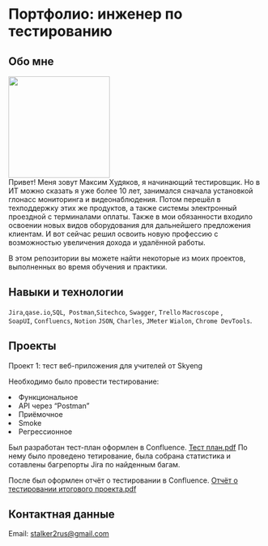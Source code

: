 # Портфолио: инженер по тестированию

## Обо мне 

<img src="https://github.com/stalker2rus/QA/assets/57308100/8d6b0c89-567b-4f99-914e-526124db00e4" width="200" >  <br>
Привет! Меня зовут Максим Худяков, я начинающий тестировщик. Но в ИТ можно сказать я уже более 10 лет, занимался сначала установкой глонасс мониторинга и видеонаблюдения. Потом перешёл в техподдержку этих же продуктов, а также системы электронный проездной с терминалами оплаты. Также в мои обязанности входило освоении новых видов оборудования для дальнейшего предложения клиентам. И вот сейчас решил освоить новую профессию с возможностью увеличения дохода и удалённой работы. <br>

В этом репозитории вы можете найти некоторые из моих проектов, выполненных во время обучения и практики.
<br>

## Навыки и технологии
``Jira``,``qase.io``,``SQL``,`` Postman``,``Sitechco``, ``Swagger``, ``Trello`` ``Macroscope`` , <br>
``SoapUI``, ``Confluencs``, ``Notion`` ``JSON``, ``Charles``, ``JMeter`` ``Wialon``, ``Chrome DevTools``.


## Проекты
<p> Проект 1: тест веб-приложения для учителей от Skyeng</p>
<p>Необходимо было провести тестирование:<p>
 <li>Функциональное</li>
 <li>API через “Postman”</li>
 <li>Приёмочное</li>
 <li>Smoke</li>
 <li>Регрессионное</li>
</ol>

Был разработан тест-план оформлен в Confluence.
[Тест план.pdf](https://github.com/stalker2rus/QA/files/11881317/default.pdf)
По нему было проведено тетирование, была собрана статистика и сотавлены багрепорты Jira по найденным багам. 

После был оформлен отчёт о тестировании в Confluence.
[Отчёт о тестировании итогового проекта.pdf](https://github.com/stalker2rus/QA/files/11881304/default.pdf)



## Контактная данные
Email: stalker2rus@gmail.com

